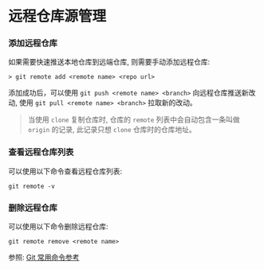 # 远程仓库源管理

### 添加远程仓库

如果需要快速推送本地仓库到远端仓库, 则需要手动添加远程仓库:

```shell
> git remote add <remote name> <repo url>
```

添加成功后，可以使用 `git push <remote name> <branch>` 向远程仓库推送新改动, 使用 `git pull <remote name> <branch>` 拉取新的改动。

> 当使用 `clone` 复制仓库时, 仓库的 `remote` 列表中会自动包含一条叫做 `origin` 的记录, 此记录只想 `clone` 仓库时的仓库地址。

### 查看远程仓库列表

可以使用以下命令查看远程仓库列表:

```shell
git remote -v
```

### 删除远程仓库

可以使用以下命令删除远程仓库:

```shell
git remote remove <remote name>
```

参照: [Git 常用命令参考](git_command_reference.md)
